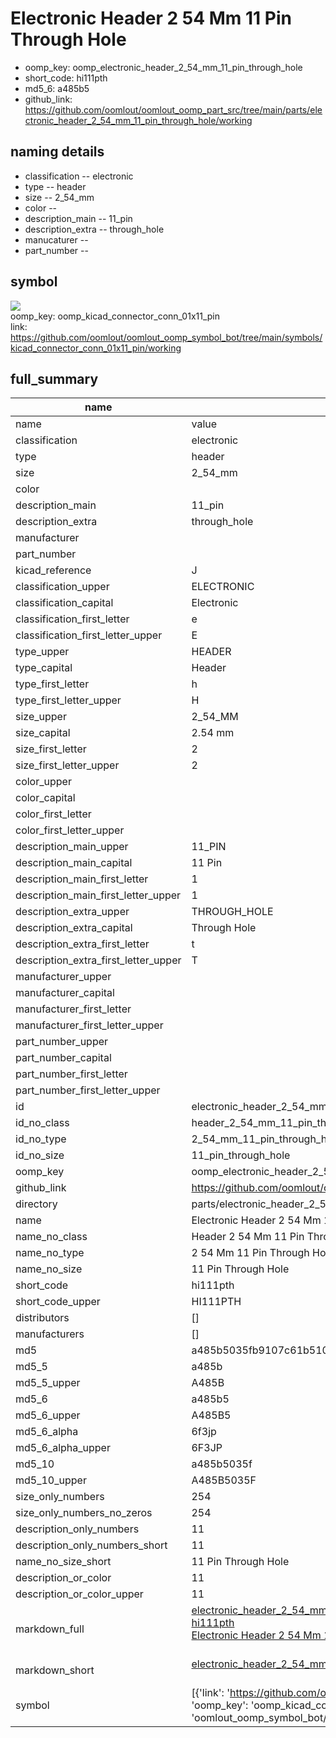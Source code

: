 # Electronic Header 2 54 Mm 11 Pin Through Hole

  
* oomp_key: oomp_electronic_header_2_54_mm_11_pin_through_hole 
* short_code: hi111pth
* md5_6: a485b5  
* github_link: https://github.com/oomlout/oomlout_oomp_part_src/tree/main/parts/electronic_header_2_54_mm_11_pin_through_hole/working  
## naming details
* classification -- electronic
* type -- header
* size -- 2_54_mm
* color -- 
* description_main -- 11_pin
* description_extra -- through_hole
* manucaturer -- 
* part_number -- 



## symbol

![](symbol/{index}/working/working_600.png)  
oomp_key: oomp_kicad_connector_conn_01x11_pin  
link: https://github.com/oomlout/oomlout_oomp_symbol_bot/tree/main/symbols/kicad_connector_conn_01x11_pin/working  


## full_summary
| name | value | 
| --- | --- | 
| name | value | 
| classification | electronic | 
| type | header | 
| size | 2_54_mm | 
| color |  | 
| description_main | 11_pin | 
| description_extra | through_hole | 
| manufacturer |  | 
| part_number |  | 
| kicad_reference | J | 
| classification_upper | ELECTRONIC | 
| classification_capital | Electronic | 
| classification_first_letter | e | 
| classification_first_letter_upper | E | 
| type_upper | HEADER | 
| type_capital | Header | 
| type_first_letter | h | 
| type_first_letter_upper | H | 
| size_upper | 2_54_MM | 
| size_capital | 2.54 mm | 
| size_first_letter | 2 | 
| size_first_letter_upper | 2 | 
| color_upper |  | 
| color_capital |  | 
| color_first_letter |  | 
| color_first_letter_upper |  | 
| description_main_upper | 11_PIN | 
| description_main_capital | 11 Pin | 
| description_main_first_letter | 1 | 
| description_main_first_letter_upper | 1 | 
| description_extra_upper | THROUGH_HOLE | 
| description_extra_capital | Through Hole | 
| description_extra_first_letter | t | 
| description_extra_first_letter_upper | T | 
| manufacturer_upper |  | 
| manufacturer_capital |  | 
| manufacturer_first_letter |  | 
| manufacturer_first_letter_upper |  | 
| part_number_upper |  | 
| part_number_capital |  | 
| part_number_first_letter |  | 
| part_number_first_letter_upper |  | 
| id | electronic_header_2_54_mm_11_pin_through_hole | 
| id_no_class | header_2_54_mm_11_pin_through_hole | 
| id_no_type | 2_54_mm_11_pin_through_hole | 
| id_no_size | 11_pin_through_hole | 
| oomp_key | oomp_electronic_header_2_54_mm_11_pin_through_hole | 
| github_link | https://github.com/oomlout/oomlout_oomp_part_src/tree/main/parts/electronic_header_2_54_mm_11_pin_through_hole/working | 
| directory | parts/electronic_header_2_54_mm_11_pin_through_hole | 
| name | Electronic Header 2 54 Mm 11 Pin Through Hole | 
| name_no_class | Header 2 54 Mm 11 Pin Through Hole | 
| name_no_type | 2 54 Mm 11 Pin Through Hole | 
| name_no_size | 11 Pin Through Hole | 
| short_code | hi111pth | 
| short_code_upper | HI111PTH | 
| distributors | [] | 
| manufacturers | [] | 
| md5 | a485b5035fb9107c61b510ec1f12fa9a | 
| md5_5 | a485b | 
| md5_5_upper | A485B | 
| md5_6 | a485b5 | 
| md5_6_upper | A485B5 | 
| md5_6_alpha | 6f3jp | 
| md5_6_alpha_upper | 6F3JP | 
| md5_10 | a485b5035f | 
| md5_10_upper | A485B5035F | 
| size_only_numbers | 254 | 
| size_only_numbers_no_zeros | 254 | 
| description_only_numbers | 11 | 
| description_only_numbers_short | 11 | 
| name_no_size_short | 11 Pin Through Hole | 
| description_or_color | 11 | 
| description_or_color_upper | 11 | 
| markdown_full | [electronic_header_2_54_mm_11_pin_through_hole](https://github.com/oomlout/oomlout_oomp_part_src/tree/main/parts/electronic_header_2_54_mm_11_pin_through_hole/working)<br>[hi111pth](https://github.com/oomlout/oomlout_oomp_part_src/tree/main/parts/electronic_header_2_54_mm_11_pin_through_hole/working)<br>[Electronic Header 2 54 Mm 11 Pin Through Hole](https://github.com/oomlout/oomlout_oomp_part_src/tree/main/parts/electronic_header_2_54_mm_11_pin_through_hole/working)<br><br> | 
| markdown_short | [electronic_header_2_54_mm_11_pin_through_hole](https://github.com/oomlout/oomlout_oomp_part_src/tree/main/parts/electronic_header_2_54_mm_11_pin_through_hole/working)<br><br> | 
| symbol | [{'link': 'https://github.com/oomlout/oomlout_oomp_symbol_bot/tree/main/symbols/kicad_connector_conn_01x11_pin', 'oomp_key': 'oomp_kicad_connector_conn_01x11_pin', 'directory': 'oomlout_oomp_symbol_bot/symbols/kicad_connector_conn_01x11_pin//working/working.kicad_sym', 'index': 0}] | 
